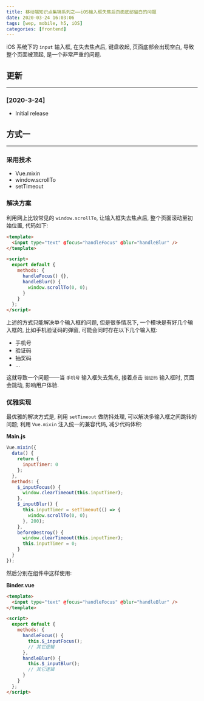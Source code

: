 ```yaml
---
title: 移动端知识点集锦系列之——iOS输入框失焦后页面底部留白的问题
date: 2020-03-24 16:03:06
tags: [wep, mobile, h5, iOS]
categories: [frontend]
---
```


iOS 系统下的 `input` 输入框, 在失去焦点后, 键盘收起, 页面底部会出现空白, 导致整个页面被顶起, 是一个非常严重的问题.

<!-- more -->

## 更新

---

### [2020-3-24]

- Initial release

## 方式一

---

### 采用技术

- Vue.mixin
- window.scrollTo
- setTimeout

### 解决方案

利用网上比较常见的 `window.scrollTo`, 让输入框失去焦点后, 整个页面滚动至初始位置, 代码如下:

```html
<template>
  <input type="text" @focus="handleFocus" @blur="handleBlur" />
</template>

<script>
  export default {
    methods: {
      handleFocus() {},
      handleBlur() {
        window.scrollTo(0, 0);
      }
    }
  };
</script>
```

上述的方式只能解决单个输入框的问题, 但是很多情况下, 一个模块是有好几个输入框的, 比如手机验证码的弹窗, 可能会同时存在以下几个输入框:

- 手机号
- 验证码
- 抽奖码
- ...

这就导致一个问题——当 `手机号` 输入框失去焦点, 接着点击 `验证码` 输入框时, 页面会跳动, 影响用户体验.

### 优雅实现

最优雅的解决方式是, 利用 `setTimeout` 做防抖处理, 可以解决多输入框之间跳转的问题; 利用 `Vue.mixin` 注入统一的兼容代码, 减少代码体积:

**Main.js**

```js
Vue.mixin({
  data() {
    return {
      inputTimer: 0
    };
  },
  methods: {
    $_inputFocus() {
      window.clearTimeout(this.inputTimer);
    },
    $_inputBlur() {
      this.inputTimer = setTimeout(() => {
        window.scrollTo(0, 0);
      }, 200);
    },
    beforeDestroy() {
      window.clearTimeout(this.inputTimer);
      this.inputTimer = 0;
    }
  }
});
```

然后分别在组件中这样使用:

**Binder.vue**

```html
<template>
  <input type="text" @focus="handleFocus" @blur="handleBlur" />
</template>

<script>
  export default {
    methods: {
      handleFocus() {
        this.$_inputFocus();
        // 其它逻辑
      },
      handleBlur() {
        this.$_inputBlur();
        // 其它逻辑
      }
    }
  };
</script>
```
